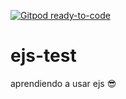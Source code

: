 [![Gitpod ready-to-code](https://img.shields.io/badge/Gitpod-ready--to--code-blue?logo=gitpod)](https://gitpod.io/#https://github.com/Monoverde888/ejs-test)

# ejs-test
aprendiendo a usar ejs :sunglasses:
